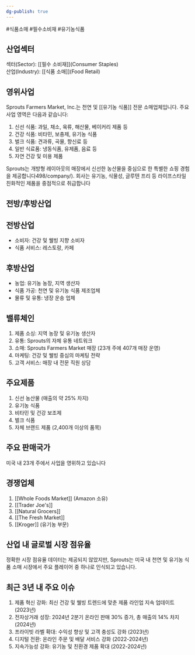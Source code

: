 ```yaml
---
dg-publish: true
---
```

#식품소매 #필수소비재 #유기농식품

## 산업섹터

섹터(Sector): [[필수 소비재]](Consumer Staples)  
산업(Industry): [[식품 소매]](Food Retail)

## 영위사업

Sprouts Farmers Market, Inc.는 천연 및 [[유기농 식품]] 전문 소매업체입니다. 주요 사업 영역은 다음과 같습니다:

1. 신선 식품: 과일, 채소, 육류, 해산물, 베이커리 제품 등
2. 건강 식품: 비타민, 보충제, 유기농 식품
3. 벌크 식품: 견과류, 곡물, 향신료 등
4. 일반 식료품: 냉동식품, 유제품, 음료 등
5. 자연 건강 및 미용 제품

Sprouts는 개방형 레이아웃의 매장에서 신선한 농산물을 중심으로 한 특별한 쇼핑 경험을 제공합니다498/company/). 회사는 유기농, 식물성, 글루텐 프리 등 라이프스타일 친화적인 제품을 중점적으로 취급합니다

## 전방/후방산업

## 전방산업

- 소비자: 건강 및 웰빙 지향 소비자
- 식품 서비스: 레스토랑, 카페

## 후방산업

- 농업: 유기농 농장, 지역 생산자
- 식품 가공: 천연 및 유기농 식품 제조업체
- 물류 및 유통: 냉장 운송 업체

## 밸류체인

1. 제품 소싱: 지역 농장 및 유기농 생산자
2. 유통: Sprouts의 자체 유통 네트워크
3. 소매: Sprouts Farmers Market 매장 (23개 주에 407개 매장 운영)
4. 마케팅: 건강 및 웰빙 중심의 마케팅 전략
5. 고객 서비스: 매장 내 전문 직원 상담

## 주요제품

1. 신선 농산물 (매출의 약 25% 차지)
2. 유기농 식품
3. 비타민 및 건강 보조제
4. 벌크 식품
5. 자체 브랜드 제품 (2,400개 이상의 품목)

## 주요 판매국가

미국 내 23개 주에서 사업을 영위하고 있습니다

## 경쟁업체

1. [[Whole Foods Market]] (Amazon 소유)
2. [[Trader Joe's]]
3. [[Natural Grocers]]
4. [[The Fresh Market]]
5. [[Kroger]] (유기농 부문)

## 산업 내 글로벌 시장 점유율

정확한 시장 점유율 데이터는 제공되지 않았지만, Sprouts는 미국 내 천연 및 유기농 식품 소매 시장에서 주요 플레이어 중 하나로 인식되고 있습니다.

## 최근 3년 내 주요 이슈

1. 제품 혁신 강화: 최신 건강 및 웰빙 트렌드에 맞춘 제품 라인업 지속 업데이트 (2023년)
2. 전자상거래 성장: 2024년 2분기 온라인 판매 30% 증가, 총 매출의 14% 차지 (2024년)
3. 프라이빗 라벨 확대: 수익성 향상 및 고객 충성도 강화 (2023년)
4. 디지털 전환: 온라인 주문 및 배달 서비스 강화 (2022-2024년)
5. 지속가능성 강화: 유기농 및 친환경 제품 확대 (2022-2024년)
